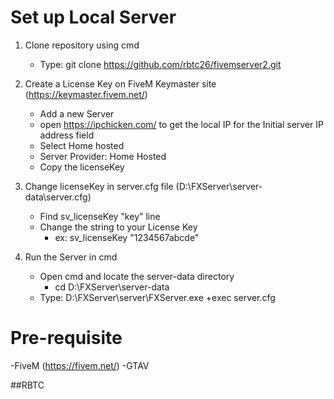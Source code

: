 # Set up Local Server
1. Clone repository using cmd
   - Type: git clone https://github.com/rbtc26/fivemserver2.git

2. Create a License Key on FiveM Keymaster site (https://keymaster.fivem.net/)
   - Add a new Server
   - open https://ipchicken.com/ to get the local IP for the Initial server IP address field
   - Select Home hosted
   - Server Provider: Home Hosted
   - Copy the licenseKey
    
3. Change licenseKey in server.cfg file (D:\FXServer\server-data\server.cfg)
   - Find sv_licenseKey "key" line
   - Change the string to your License Key
        - ex: sv_licenseKey "1234567abcde"

4. Run the Server in cmd
   - Open cmd and locate the server-data directory
       - cd D:\FXServer\server-data
   - Type: D:\FXServer\server\FXServer.exe +exec server.cfg

# Pre-requisite
-FiveM (https://fivem.net/)
-GTAV

##RBTC
